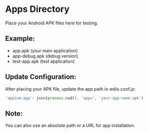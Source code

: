 
# Apps Directory

Place your Android APK files here for testing.

## Example:
- app.apk (your main application)
- app-debug.apk (debug version)
- test-app.apk (test application)

## Update Configuration:
After placing your APK file, update the app path in wdio.conf.js:

```javascript
'appium:app': join(process.cwd(), 'apps', 'your-app-name.apk')
```

## Note:
You can also use an absolute path or a URL for app installation.